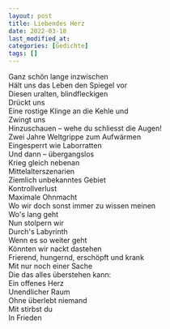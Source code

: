 ```yaml
---
layout: post
title: Liebendes Herz
date: 2022-03-18
last_modified_at:
categories: [Gedichte]
tags: []
---
```


Ganz schön lange inzwischen  
Hält uns das Leben den Spiegel vor  
Diesen uralten, blindfleckigen  
Drückt uns  
Eine rostige Klinge an die Kehle und  
Zwingt uns  
Hinzuschauen – wehe du schliesst die Augen!  
Zwei Jahre Weltgrippe zum Aufwärmen  
Eingesperrt wie Laborratten  
Und dann – übergangslos  
Krieg gleich nebenan  
Mittelalterszenarien  
Ziemlich unbekanntes Gebiet  
Kontrollverlust  
Maximale Ohnmacht  
Wo wir doch sonst immer zu wissen meinen  
Wo's lang geht  
Nun stolpern wir  
Durch's Labyrinth  
Wenn es so weiter geht  
Könnten wir nackt dastehen  
Frierend, hungernd, erschöpft und krank  
Mit nur noch einer Sache  
Die das alles überstehen kann:  
Ein offenes Herz  
Unendlicher Raum  
Ohne überlebt niemand  
Mit stirbst du  
In Frieden

